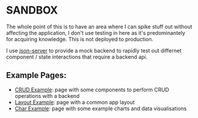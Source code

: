 # SANDBOX
The whole point of this is to have an area where I can spike stuff out without affecting the application, I don't use testing in here as it's predominantely for acquiring knowledge.  This is not deployed to production.

I use [json-server](https://github.com/typicode/json-server) to provide a mock backend to rapidly test out differnet component / state interactions that require a backend api.

## Example Pages:
- [CRUD Example](crudExample/README.md): page with some components to perform CRUD operations with a backend
- [Layout Example](layoutExample/README.md): page with a common app layout
- [Char Example](chartExample/README.md): page with some example charts and data visualisations